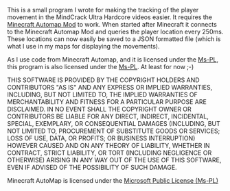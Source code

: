 This is a small program I wrote for making the tracking of the player 
movement in the MindCrack Ultra Hardcore videos easier.
It requires the [Minecraft Automap Mod]( http://www.minecraftam.com) to work.
When started after Minecraft it connects to the Minecraft Automap Mod and queries 
the player location every 250ms. These locations can now easily be saved to a JSON 
formatted file (which is what I use in my maps for displaying the movements).

As I use code from Minecraft Automap, and it is licensed under the [Ms-PL]( http://www.microsoft.com/opensource/licenses.mspx#Ms-PL), this program is also licensed under the [Ms-PL]( http://www.microsoft.com/opensource/licenses.mspx#Ms-PL). At least for now ;-)


THIS SOFTWARE IS PROVIDED BY THE COPYRIGHT HOLDERS AND CONTRIBUTORS "AS IS" 
AND ANY EXPRESS OR IMPLIED WARRANTIES, INCLUDING, BUT NOT LIMITED TO, THE 
IMPLIED WARRANTIES OF MERCHANTABILITY AND FITNESS FOR A PARTICULAR PURPOSE 
ARE DISCLAIMED. IN NO EVENT SHALL THE COPYRIGHT OWNER OR CONTRIBUTORS BE 
LIABLE FOR ANY DIRECT, INDIRECT, INCIDENTAL, SPECIAL, EXEMPLARY, OR 
CONSEQUENTIAL DAMAGES (INCLUDING, BUT NOT LIMITED TO, PROCUREMENT OF 
SUBSTITUTE GOODS OR SERVICES; LOSS OF USE, DATA, OR PROFITS; OR BUSINESS 
INTERRUPTION) HOWEVER CAUSED AND ON ANY THEORY OF LIABILITY, WHETHER IN 
CONTRACT, STRICT LIABILITY, OR TORT (INCLUDING NEGLIGENCE OR OTHERWISE) ARISING 
IN ANY WAY OUT OF THE USE OF THIS SOFTWARE, EVEN IF ADVISED OF THE POSSIBILITY OF 
SUCH DAMAGE.

Minecraft AutoMap is licensed under the [Microsoft Public License (Ms-PL)](http://www.microsoft.com/opensource/licenses.mspx#Ms-PL)
